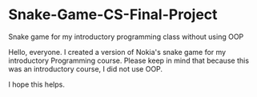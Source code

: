 # Snake-Game-CS-Final-Project
Snake game for my introductory programming class without using OOP

Hello, everyone. I created a version of Nokia's snake game for my introductory Programming course. Please keep in mind that because this
was an introductory course, I did not use OOP. 

I hope this helps. 
